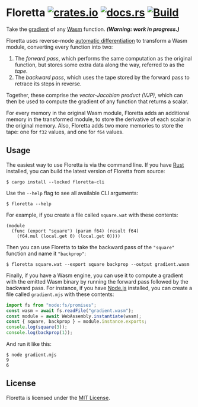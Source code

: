 # Floretta [![crates.io](https://img.shields.io/crates/v/floretta)][crate] [![docs.rs](https://img.shields.io/docsrs/floretta)][docs] [![Build](https://github.com/samestep/floretta/actions/workflows/build.yml/badge.svg)](https://github.com/samestep/floretta/actions/workflows/build.yml)

Take the [gradient][] of any [Wasm][] function. _**(Warning: work in progress.)**_

Floretta uses reverse-mode [automatic differentiation][] to transform a Wasm module, converting every function into two:

1. The _forward pass_, which performs the same computation as the original function, but stores some extra data along the way, referred to as the _tape_.
2. The _backward pass_, which uses the tape stored by the forward pass to retrace its steps in reverse.

Together, these comprise the _vector-Jacobian product (VJP)_, which can then be used to compute the gradient of any function that returns a scalar.

For every memory in the original Wasm module, Floretta adds an additional memory in the transformed module, to store the derivative of each scalar in the original memory. Also, Floretta adds two more memories to store the tape: one for `f32` values, and one for `f64` values.

## Usage

The easiest way to use Floretta is via the command line. If you have [Rust][] installed, you can build the latest version of Floretta from source:

```
$ cargo install --locked floretta-cli
```

Use the `--help` flag to see all available CLI arguments:

```
$ floretta --help
```

For example, if you create a file called `square.wat` with these contents:

```wat
(module
  (func (export "square") (param f64) (result f64)
    (f64.mul (local.get 0) (local.get 0))))
```

Then you can use Floretta to take the backward pass of the `"square"` function and name it `"backprop"`:

```
$ floretta square.wat --export square backprop --output gradient.wasm
```

Finally, if you have a Wasm engine, you can use it to compute a gradient with the emitted Wasm binary by running the forward pass followed by the backward pass. For instance, if you have [Node.js][] installed, you can create a file called `gradient.mjs` with these contents:

```js
import fs from "node:fs/promises";
const wasm = await fs.readFile("gradient.wasm");
const module = await WebAssembly.instantiate(wasm);
const { square, backprop } = module.instance.exports;
console.log(square(3));
console.log(backprop(1));
```

And run it like this:

```
$ node gradient.mjs
9
6
```

## License

Floretta is licensed under the [MIT License](LICENSE).

[automatic differentiation]: https://en.wikipedia.org/wiki/Automatic_differentiation
[crate]: https://crates.io/crates/floretta
[docs]: https://docs.rs/floretta
[gradient]: https://en.wikipedia.org/wiki/Gradient
[node.js]: https://nodejs.org
[rust]: https://www.rust-lang.org/tools/install
[wasm]: https://webassembly.org/
